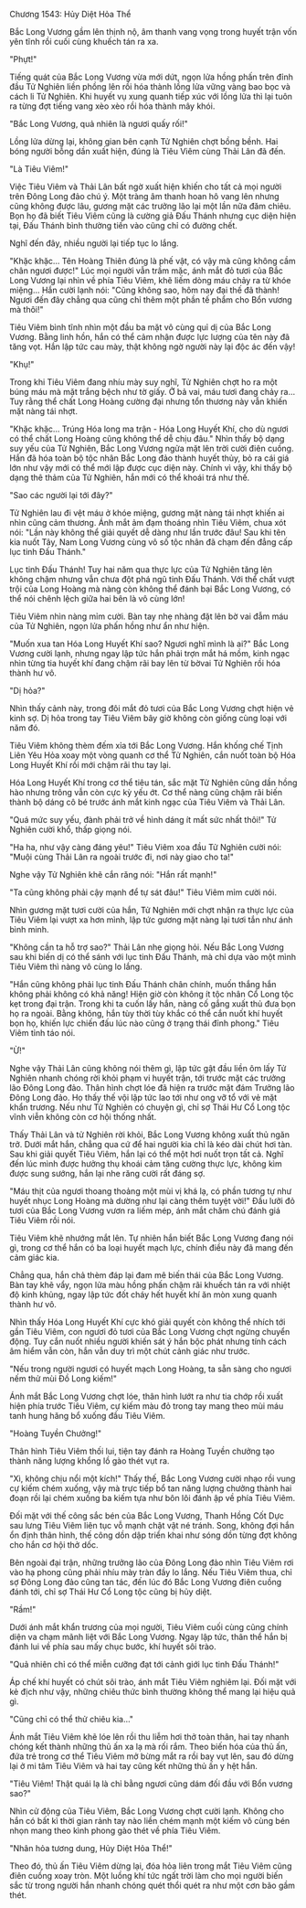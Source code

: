 




Chương 1543: Hủy Diệt Hỏa Thể


Bắc Long Vương gầm lên thịnh nộ, âm thanh vang vọng trong huyết trận vốn yên tĩnh rồi cuối cùng khuếch tán ra xa.

"Phựt!"

Tiếng quát của Bắc Long Vương vừa mới dứt, ngọn lửa hồng phấn trên đỉnh đầu Tử Nghiên liền phồng lên rồi hóa thành lồng lửa vững vàng bao bọc và cách li Tử Nghiên. Khi huyết vụ xung quanh tiếp xúc với lồng lửa thì lại tuôn ra từng đợt tiếng vang xèo xèo rồi hóa thành mây khói.

"Bắc Long Vương, quả nhiên là ngươi quấy rối!"

Lồng lửa dừng lại, không gian bên cạnh Tử Nghiên chợt bồng bềnh. Hai bóng người bỗng dần xuất hiện, đúng là Tiêu Viêm cùng Thải Lân đã đến.

"Là Tiêu Viêm!"

Việc Tiêu Viêm và Thải Lân bất ngờ xuất hiện khiến cho tất cả mọi người trên Đông Long đảo chú ý. Một tràng âm thanh hoan hô vang lên nhưng cũng không được lâu, gương mặt các trưởng lão lại một lần nữa đăm chiêu. Bọn họ đã biết Tiêu Viêm cũng là cường giả Đấu Thánh nhưng cục diện hiện tại, Đấu Thánh bình thường tiến vào cũng chỉ có đường chết.

Nghĩ đến đây, nhiều người lại tiếp tục lo lắng.

"Khặc khặc… Tên Hoàng Thiên đúng là phế vật, có vậy mà cũng không cầm chân ngươi được!" Lúc mọi người vẫn trầm mặc, ánh mắt đỏ tươi của Bắc Long Vương lại nhìn về phía Tiêu Viêm, khẽ liếm dòng máu chảy ra từ khóe miệng… Hắn cười lạnh nói: "Cũng không sao, hôm nay đại thế đã thành! Ngươi đến đây chẳng qua cũng chỉ thêm một phần tế phẩm cho Bổn vương mà thôi!"

Tiêu Viêm bình tĩnh nhìn một đầu ba mặt vô cùng quỉ dị của Bắc Long Vương. Bằng linh hồn, hắn có thể cảm nhận được lực lượng của tên này đã tăng vọt. Hắn lập tức cau mày, thật không ngờ người này lại độc ác đến vậy!

"Khụ!"

Trong khi Tiêu Viêm đang nhíu mày suy nghĩ, Tử Nghiên chợt ho ra một búng máu mà mặt trắng bệch như tờ giấy. Ở bả vai, máu tươi đang chảy ra… Tuy rằng thể chất Long Hoàng cường đại nhưng tổn thương này vẫn khiến mặt nàng tái nhợt.

"Khặc khặc… Trúng Hóa long ma trận - Hóa Long Huyết Khí, cho dù ngươi có thể chất Long Hoàng cũng không thể dễ chịu đâu." Nhìn thấy bộ dạng suy yếu của Tử Nghiên, Bắc Long Vương ngửa mặt lên trời cười điên cuồng. Hắn đã hóa toàn bộ tộc nhân Bắc Long đảo thành huyết thủy, bỏ ra cái giá lớn như vậy mới có thể mới lập được cục diện này. Chính vì vậy, khi thấy bộ dạng thê thảm của Tử Nghiên, hắn mới có thể khoái trá như thế.

"Sao các người lại tới đây?"

Tử Nghiên lau đi vệt máu ở khóe miệng, gương mặt nàng tái nhợt khiến ai nhìn cũng cảm thương. Ánh mắt ảm đạm thoáng nhìn Tiêu Viêm, chua xót nói: "Lần này không thể giải quyết dễ dàng như lần trước đâu! Sau khi tên kia nuốt Tây, Nam Long Vương cùng vô số tộc nhân đã chạm đến đẳng cấp lục tinh Đấu Thánh."

Lục tinh Đấu Thánh! Tuy hai năm qua thực lực của Tử Nghiên tăng lên không chậm nhưng vẫn chưa đột phá ngũ tinh Đấu Thánh. Với thể chất vượt trội của Long Hoàng mà nàng còn không thể đánh bại Bắc Long Vương, có thể nói chênh lệch giữa hai bên là vô cùng lớn!

Tiêu Viêm nhìn nàng mỉm cười. Bàn tay nhẹ nhàng đặt lên bờ vai đẫm máu của Tử Nghiên, ngọn lửa phấn hồng như ẩn như hiện.

"Muốn xua tan Hóa Long Huyết Khí sao? Ngươi nghĩ mình là ai?" Bắc Long Vương cười lạnh, nhưng ngay lập tức hắn phải trợn mắt há mồm, kinh ngạc nhìn từng tia huyết khí đang chậm rãi bay lên từ bờvai Tử Nghiên rồi hóa thành hư vô.

"Dị hỏa?"

Nhìn thấy cảnh này, trong đôi mắt đỏ tươi của Bắc Long Vương chợt hiện vẻ kinh sợ. Dị hỏa trong tay Tiêu Viêm bây giờ không còn giống cùng loại với năm đó.

Tiêu Viêm không thèm đếm xỉa tới Bắc Long Vương. Hắn khống chế Tịnh Liên Yêu Hỏa xoay một vòng quanh cơ thể Tử Nghiên, cắn nuốt toàn bộ Hóa Long Huyết Khí rồi mới chậm rãi thu tay lại.

Hóa Long Huyết Khí trong cơ thể tiêu tán, sắc mặt Tử Nghiên cũng dần hồng hào nhưng trông vẫn còn cực kỳ yếu ớt. Cơ thể nàng cũng chậm rãi biến thành bộ dáng cô bé trước ánh mắt kinh ngạc của Tiêu Viêm và Thải Lân.

"Quá mức suy yếu, đành phải trở về hình dáng ít mất sức nhất thôi!" Tử Nghiên cười khổ, thấp giọng nói.

"Ha ha, như vậy càng đáng yêu!" Tiêu Viêm xoa đầu Tử Nghiên cười nói: "Muội cùng Thải Lân ra ngoài trước đi, nơi này giao cho ta!"

Nghe vậy Tử Nghiên khẽ cắn răng nói: "Hắn rất mạnh!"

"Ta cũng không phải cậy mạnh để tự sát đâu!" Tiêu Viêm mỉm cười nói.

Nhìn gương mặt tươi cười của hắn, Tử Nghiên mới chợt nhận ra thực lực của Tiêu Viêm lại vượt xa hơn mình, lập tức gương mặt nàng lại tươi tắn như ánh bình minh.

"Không cần ta hỗ trợ sao?" Thải Lân nhẹ giọng hỏi. Nếu Bắc Long Vương sau khi biến dị có thể sánh với lục tinh Đấu Thánh, mà chỉ dựa vào một mình Tiêu Viêm thì nàng vô cùng lo lắng.

"Hắn cũng không phải lục tinh Đấu Thánh chân chính, muốn thắng hắn không phải không có khả năng! Hiện giờ còn không ít tộc nhân Cổ Long tộc kẹt trong đại trận. Trong khi ta cuốn lấy hắn, nàng cố gắng xuất thủ đưa bọn họ ra ngoài. Bằng không, hắn tùy thời tùy khắc có thể cắn nuốt khí huyết bọn họ, khiến lực chiến đấu lúc nào cũng ở trạng thái đỉnh phong." Tiêu Viêm tỉnh táo nói.

"Ừ!"

Nghe vậy Thải Lân cũng không nói thêm gì, lập tức gật đầu liền ôm lấy Tử Nghiên nhanh chóng rời khỏi phạm vi huyết trận, tới trước mặt các trưởng lão Đông Long đảo. Thân hình chợt lóe đã hiện ra trước mặt đám Trưởng lão Đông Long đảo. Họ thấy thế vội lập tức lao tới như ong vỡ tổ với vẻ mặt khẩn trương. Nếu như Tử Nghiên có chuyện gì, chỉ sợ Thái Hư Cổ Long tộc vĩnh viễn không còn cơ hội thống nhất.

Thấy Thải Lân và tử Nghiên rời khỏi, Bắc Long Vương không xuất thủ ngăn trở. Dưới mắt hắn, chẳng qua cứ để hai người kia chỉ là kéo dài chút hơi tàn. Sau khi giải quyết Tiêu Viêm, hắn lại có thể một hơi nuốt trọn tất cả. Nghĩ đến lúc mình được hưởng thụ khoái cảm tăng cường thực lực, không kìm được sung sướng, hắn lại nhe răng cười rất đáng sợ.

"Máu thịt của ngươi thoang thoảng một mùi vị khá lạ, có phần tương tự như huyết nhục Long Hoàng mà dường như lại càng thêm tuyệt vời!" Đầu lưỡi đỏ tươi của Bắc Long Vương vươn ra liếm mép, ánh mắt chăm chú đánh giá Tiêu Viêm rồi nói.

Tiêu Viêm khẽ nhướng mắt lên. Tự nhiên hắn biết Bắc Long Vương đang nói gì, trong cơ thể hắn có ba loại huyết mạch lực, chính điều này đã mang đến cảm giác kia.

Chẳng qua, hắn chả thèm đáp lại đam mê biến thái của Bắc Long Vương. Bàn tay khẽ vẩy, ngọn lửa màu hồng phấn chậm rãi khuếch tán ra với nhiệt độ kinh khủng, ngay lập tức đốt cháy hết huyết khí ăn mòn xung quanh thành hư vô.

Nhìn thấy Hóa Long Huyết Khí cực khó giải quyết còn không thể nhích tới gần Tiêu Viêm, con ngươi đỏ tươi của Bắc Long Vương chợt ngừng chuyển động. Tuy cắn nuốt nhiều người khiến sát ý hắn bộc phát nhưng tính cách âm hiểm vẫn còn, hắn vẫn duy trì một chút cảnh giác như trước.

"Nếu trong người ngươi có huyết mạch Long Hoàng, ta sẵn sàng cho ngươi nếm thử mùi Đồ Long kiếm!"

Ánh mắt Bắc Long Vương chợt lóe, thân hình lướt ra như tia chớp rồi xuất hiện phía trước Tiêu Viêm, cự kiếm màu đỏ trong tay mang theo mùi máu tanh hung hăng bổ xuống đầu Tiêu Viêm.

"Hoàng Tuyền Chưởng!"

Thân hình Tiêu Viêm thối lui, tiện tay đánh ra Hoàng Tuyền chưởng tạo thành năng lượng khổng lồ gào thét vụt ra.

"Xì, không chịu nổi một kích!" Thấy thế, Bắc Long Vương cười nhạo rồi vung cự kiếm chém xuống, vậy mà trực tiếp bổ tan năng lượng chưởng thành hai đoạn rồi lại chém xuống ba kiếm tựa như bôn lôi đánh ập về phía Tiêu Viêm.

Đối mặt với thế công sắc bén của Bắc Long Vương, Thanh Hồng Cốt Dực sau lưng Tiêu Viêm liên tục vỗ mạnh chật vật né tránh. Song, không đợi hắn ổn định thân hình, thế công dồn dập triển khai như sóng dồn từng đợt không cho hắn cơ hội thở dốc.

Bên ngoài đại trận, những trưởng lão của Đông Long đảo nhìn Tiêu Viêm rơi vào hạ phong cũng phải nhíu mày tràn đầy lo lắng. Nếu Tiêu Viêm thua, chỉ sợ Đông Long đảo cũng tan tác, đến lúc đó Bắc Long Vương điên cuồng đánh tới, chỉ sợ Thái Hư Cổ Long tộc cũng bị hủy diệt.

"Rầm!"

Dưới ánh mắt khẩn trương của mọi người, Tiêu Viêm cuối cùng cũng chính diện va chạm mãnh liệt với Bắc Long Vương. Ngay lập tức, thân thể hắn bị đánh lui về phía sau mấy chục bước, khí huyết sôi trào.

"Quả nhiên chỉ có thể miễn cưỡng đạt tới cảnh giới lục tinh Đấu Thánh!"

Áp chế khí huyết có chút sôi trào, ánh mắt Tiêu Viêm nghiêm lại. Đối mặt với kẻ địch như vậy, những chiêu thức bình thường không thể mang lại hiệu quả gì.

"Cũng chỉ có thể thử chiêu kia…"

Ánh mắt Tiêu Viêm khẽ lóe lên rồi thu liễm hơi thở toàn thân, hai tay nhanh chóng kết thành những thủ ấn xa lạ mà rối rắm. Theo biến hóa của thủ ấn, đứa trẻ trong cơ thể Tiêu Viêm mở bừng mắt ra rồi bay vụt lên, sau đó dừng lại ở mi tâm Tiêu Viêm và hai tay cũng kết những thủ ấn y hệt hắn.

"Tiêu Viêm! Thật quái lạ là chỉ bằng ngươi cũng dám đối đầu với Bổn vương sao?"

Nhìn cử động của Tiêu Viêm, Bắc Long Vương chợt cười lạnh. Không cho hắn có bất kì thời gian rảnh tay nào liền chém mạnh một kiếm vô cùng bén nhọn mang theo kình phong gào thét về phía Tiêu Viêm.

"Nhân hỏa tương dung, Hủy Diệt Hỏa Thể!"

Theo đó, thủ ấn Tiêu Viêm dừng lại, đóa hỏa liên trong mắt Tiêu Viêm cũng điên cuồng xoay tròn. Một luồng khí tức ngất trời làm cho mọi người biến sắc từ trong người hắn nhanh chóng quét thổi quét ra như một cơn bão gầm thét.




